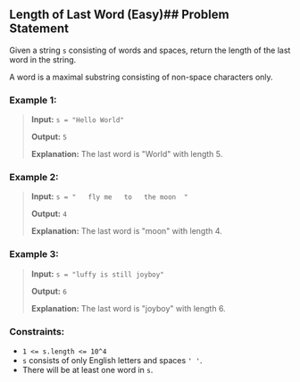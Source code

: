 ## Length of Last Word (Easy)## Problem Statement
Given a string `s` consisting of words and spaces, return the length of the last word in the string.

A word is a maximal substring consisting of non-space characters only.

### Example 1:
> **Input:** `s = "Hello World"`
>
> **Output:** `5`
>
> **Explanation:** The last word is "World" with length 5.

### Example 2:
> **Input:** `s = "   fly me   to   the moon  "`
>
>  **Output:** `4`
>
> **Explanation:** The last word is "moon" with length 4.

### Example 3:
> **Input:** `s = "luffy is still joyboy"`
>
> **Output:** `6`
>
> **Explanation:** The last word is "joyboy" with length 6.

### Constraints:
- `1 <= s.length <= 10^4`
- `s` consists of only English letters and spaces `' '`.
- There will be at least one word in `s`.
